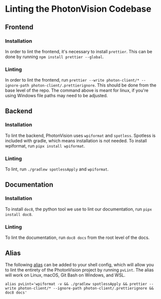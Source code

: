 # Linting the PhotonVision Codebase

## Frontend

### Installation

In order to lint the frontend, it's necessary to install `prettier`. This can be done by running `npm install prettier --global`.

### Linting

In order to lint the frontend, run `prettier --write photon-client/* --ignore-path photon-client/.prettierignore`. This should be done from the base level of the repo. The command above is meant for linux, if you're using Windows file paths may need to be adjusted.

## Backend

### Installation

To lint the backend, PhotonVision uses `wpiformat` and `spotless`. Spotless is included with gradle, which means installation is not needed. To install wpiformat, run `pipx install wpiformat`.

### Linting

To lint, run `./gradlew spotlessApply` and `wpiformat`.

## Documentation

### Installation

To install `doc8`, the python tool we use to lint our documentation, run `pipx install doc8`.

### Linting

To lint the documentation, run `doc8 docs` from the root level of the docs.

## Alias

The following [alias](https://www.computerworld.com/article/1373210/how-to-use-aliases-in-linux-shell-commands.html) can be added to your shell config, which will allow you to lint the entirety of the PhotonVision project by running `pvLint`. The alias will work on Linux, macOS, Git Bash on Windows, and WSL.

```
alias pvLint='wpiformat -v && ./gradlew spotlessApply && prettier --write photon-client/* --ignore-path photon-client/.prettierignore && doc8 docs'
```

